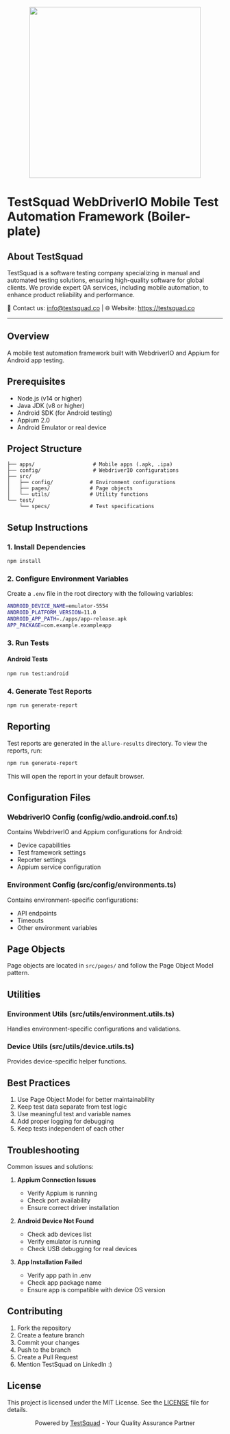 <p align="center">
  <img src="https://staging.testsquad.co/wp-content/uploads/2025/02/testsquad-logo-500-469x100.png" width="400"/>
</p>

# TestSquad WebDriverIO Mobile Test Automation Framework (Boiler-plate)

## About TestSquad

TestSquad is a software testing company specializing in manual and automated testing solutions, ensuring high-quality software for global clients. We provide expert QA services, including mobile automation, to enhance product reliability and performance.

📩 Contact us: info@testsquad.co | 🌐 Website: https://testsquad.co

---

## Overview

A mobile test automation framework built with WebdriverIO and Appium for Android app testing.

## Prerequisites

- Node.js (v14 or higher)
- Java JDK (v8 or higher)
- Android SDK (for Android testing)
- Appium 2.0
- Android Emulator or real device

## Project Structure

```
├── apps/                   # Mobile apps (.apk, .ipa)
├── config/                 # WebdriverIO configurations
├── src/
│   ├── config/            # Environment configurations
│   ├── pages/             # Page objects
│   └── utils/             # Utility functions
└── test/
    └── specs/             # Test specifications
```

## Setup Instructions

### 1. Install Dependencies

```bash
npm install
```

### 2. Configure Environment Variables

Create a `.env` file in the root directory with the following variables:

```bash
ANDROID_DEVICE_NAME=emulator-5554
ANDROID_PLATFORM_VERSION=11.0
ANDROID_APP_PATH=./apps/app-release.apk
APP_PACKAGE=com.example.exampleapp
```

### 3. Run Tests            

#### Android Tests

```bash
npm run test:android
```

### 4. Generate Test Reports

```bash
npm run generate-report
```

## Reporting

Test reports are generated in the `allure-results` directory. To view the reports, run:

```bash
npm run generate-report
```

This will open the report in your default browser.

## Configuration Files

### WebdriverIO Config (config/wdio.android.conf.ts)

Contains WebdriverIO and Appium configurations for Android:
- Device capabilities
- Test framework settings
- Reporter settings
- Appium service configuration

### Environment Config (src/config/environments.ts)

Contains environment-specific configurations:
- API endpoints
- Timeouts
- Other environment variables

## Page Objects

Page objects are located in `src/pages/` and follow the Page Object Model pattern.

## Utilities

### Environment Utils (src/utils/environment.utils.ts)

Handles environment-specific configurations and validations.

### Device Utils (src/utils/device.utils.ts)

Provides device-specific helper functions.

## Best Practices

1. Use Page Object Model for better maintainability
2. Keep test data separate from test logic
3. Use meaningful test and variable names
4. Add proper logging for debugging
5. Keep tests independent of each other

## Troubleshooting

Common issues and solutions:

1. **Appium Connection Issues**
   - Verify Appium is running
   - Check port availability
   - Ensure correct driver installation

2. **Android Device Not Found**
   - Check adb devices list
   - Verify emulator is running
   - Check USB debugging for real devices

3. **App Installation Failed**
   - Verify app path in .env
   - Check app package name
   - Ensure app is compatible with device OS version

## Contributing

1. Fork the repository
2. Create a feature branch
3. Commit your changes
4. Push to the branch
5. Create a Pull Request
6. Mention TestSquad on LinkedIn :)

## License

This project is licensed under the MIT License. See the [LICENSE](LICENSE) file for details.

<p align="center">Powered by <a href="https://testsquad.co">TestSquad</a> - Your Quality Assurance Partner</p> 
